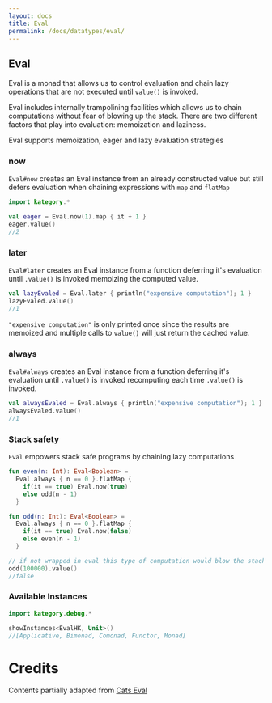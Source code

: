 ```yaml
---
layout: docs
title: Eval
permalink: /docs/datatypes/eval/
---
```


## Eval

Eval is a monad that allows us to control evaluation and chain lazy operations that are not executed until `value()` is invoked. 

Eval includes internally trampolining facilities which allows us to chain computations without fear of blowing up the stack.
There are two different factors that play into evaluation: memoization and laziness.

Eval supports memoization, eager and lazy evaluation strategies

### now

`Eval#now` creates an Eval instance from an already constructed value but still defers evaluation when chaining expressions with `map` and `flatMap`

```kotlin
import kategory.*

val eager = Eval.now(1).map { it + 1 }
eager.value()
//2
```

### later

`Eval#later` creates an Eval instance from a function deferring it's evaluation until `.value()` is invoked memoizing the computed value.

```kotlin
val lazyEvaled = Eval.later { println("expensive computation"); 1 }
lazyEvaled.value()
//1
```

`"expensive computation"` is only printed once since the results are memoized and multiple calls to `value()` will just return the cached value.

### always

`Eval#always` creates an Eval instance from a function deferring it's evaluation until `.value()` is invoked recomputing each time `.value()` is invoked.

```kotlin
val alwaysEvaled = Eval.always { println("expensive computation"); 1 }
alwaysEvaled.value()
//1
```

### Stack safety

`Eval` empowers stack safe programs by chaining lazy computations

```kotlin
fun even(n: Int): Eval<Boolean> =
  Eval.always { n == 0 }.flatMap {
    if(it == true) Eval.now(true)
    else odd(n - 1)
  }

fun odd(n: Int): Eval<Boolean> =
  Eval.always { n == 0 }.flatMap {
    if(it == true) Eval.now(false)
    else even(n - 1)
  }

// if not wrapped in eval this type of computation would blow the stack and result in a StackOverflowError
odd(100000).value() 
//false
```

### Available Instances

```kotlin
import kategory.debug.*

showInstances<EvalHK, Unit>()
//[Applicative, Bimonad, Comonad, Functor, Monad]
```
 
# Credits
 
Contents partially adapted from [Cats Eval](https://typelevel.org/cats/datatypes/eval.html)
